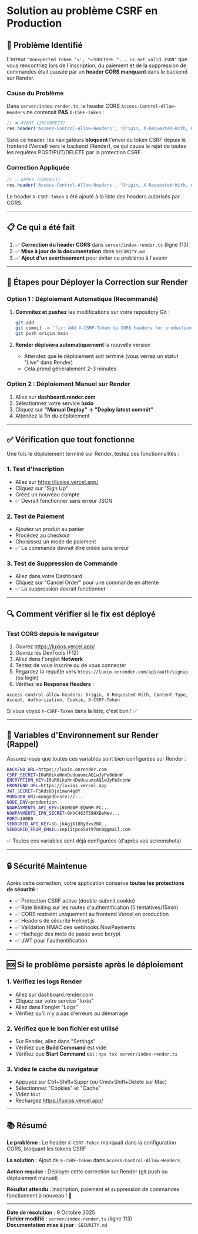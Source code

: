 # Solution au problème CSRF en Production

## 🎯 Problème Identifié

L'erreur `"Unexpected token '<', "<!DOCTYPE "... is not valid JSON"` que vous rencontriez lors de l'inscription, du paiement et de la suppression de commandes était causée par un **header CORS manquant** dans le backend sur Render.

### Cause du Problème

Dans `server/index-render.ts`, le header CORS `Access-Control-Allow-Headers` ne contenait **PAS** `X-CSRF-Token` :

```javascript
// ❌ AVANT (INCORRECT)
res.header('Access-Control-Allow-Headers', 'Origin, X-Requested-With, Content-Type, Accept, Authorization, Cookie');
```

Sans ce header, les navigateurs **bloquent** l'envoi du token CSRF depuis le frontend (Vercel) vers le backend (Render), ce qui cause le rejet de toutes les requêtes POST/PUT/DELETE par la protection CSRF.

### Correction Appliquée

```javascript
// ✅ APRÈS (CORRECT)
res.header('Access-Control-Allow-Headers', 'Origin, X-Requested-With, Content-Type, Accept, Authorization, Cookie, X-CSRF-Token');
```

Le header `X-CSRF-Token` a été ajouté à la liste des headers autorisés par CORS.

---

## 📋 Ce qui a été fait

1. ✅ **Correction du header CORS** dans `server/index-render.ts` (ligne 113)
2. ✅ **Mise à jour de la documentation** dans `SECURITY.md`
3. ✅ **Ajout d'un avertissement** pour éviter ce problème à l'avenir

---

## 🚀 Étapes pour Déployer la Correction sur Render

### Option 1 : Déploiement Automatique (Recommandé)

1. **Commitez et pushez** les modifications sur votre repository Git :
   ```bash
   git add .
   git commit -m "fix: Add X-CSRF-Token to CORS headers for production"
   git push origin main
   ```

2. **Render déploiera automatiquement** la nouvelle version
   - Attendez que le déploiement soit terminé (vous verrez un statut "Live" dans Render)
   - Cela prend généralement 2-3 minutes

### Option 2 : Déploiement Manuel sur Render

1. Allez sur **dashboard.render.com**
2. Sélectionnez votre service **luxio**
3. Cliquez sur **"Manual Deploy" → "Deploy latest commit"**
4. Attendez la fin du déploiement

---

## ✅ Vérification que tout fonctionne

Une fois le déploiement terminé sur Render, testez ces fonctionnalités :

### 1. Test d'Inscription
- Allez sur https://luxios.vercel.app/
- Cliquez sur "Sign Up"
- Créez un nouveau compte
- ✅ Devrait fonctionner sans erreur JSON

### 2. Test de Paiement
- Ajoutez un produit au panier
- Procédez au checkout
- Choisissez un mode de paiement
- ✅ La commande devrait être créée sans erreur

### 3. Test de Suppression de Commande
- Allez dans votre Dashboard
- Cliquez sur "Cancel Order" pour une commande en attente
- ✅ La suppression devrait fonctionner

---

## 🔍 Comment vérifier si le fix est déployé

### Test CORS depuis le navigateur

1. Ouvrez https://luxios.vercel.app/
2. Ouvrez les DevTools (F12)
3. Allez dans l'onglet **Network**
4. Tentez de vous inscrire ou de vous connecter
5. Regardez la requête vers `https://luxio.onrender.com/api/auth/signup` (ou login)
6. Vérifiez les **Response Headers** :

```
access-control-allow-headers: Origin, X-Requested-With, Content-Type, Accept, Authorization, Cookie, X-CSRF-Token
```

Si vous voyez `X-CSRF-Token` dans la liste, c'est bon ! ✅

---

## 📝 Variables d'Environnement sur Render (Rappel)

Assurez-vous que toutes ces variables sont bien configurées sur Render :

```bash
BACKEND_URL=https://luxio.onrender.com
CSRF_SECRET=I0uR0ikuNnnDuUuuumcAQ1wJyPe8nbnW
ENCRYPTION_KEY=I0uR0ikuNnnDuUuuumcAQ1wJyPe8nbnW
FRONTEND_URL=https://luxios.vercel.app
JWT_SECRET=FSKds0Djx1mwn4g8Y
MONGODB_URI=mongodb+srv://...
NODE_ENV=production
NOWPAYMENTS_API_KEY=16SMG0P-EQWHM-FC...
NOWPAYMENTS_IPN_SECRET=0kVC463T59HXBeMev...
PORT=10000
SENDGRID_API_KEY=SG.jkAgjX18RyBxv2BX...
SENDGRID_FROM_EMAIL=zep1itpcoSat97mnB@gmail.com
```

✅ Toutes ces variables sont déjà configurées (d'après vos screenshots)

---

## 🔒 Sécurité Maintenue

Après cette correction, votre application conserve **toutes les protections de sécurité** :

- ✅ Protection CSRF active (double-submit cookie)
- ✅ Rate limiting sur les routes d'authentification (5 tentatives/15min)
- ✅ CORS restreint uniquement au frontend Vercel en production
- ✅ Headers de sécurité Helmet.js
- ✅ Validation HMAC des webhooks NowPayments
- ✅ Hachage des mots de passe avec bcrypt
- ✅ JWT pour l'authentification

---

## 🆘 Si le problème persiste après le déploiement

### 1. Vérifiez les logs Render
- Allez sur dashboard.render.com
- Cliquez sur votre service "luxio"
- Allez dans l'onglet "Logs"
- Vérifiez qu'il n'y a pas d'erreurs au démarrage

### 2. Vérifiez que le bon fichier est utilisé
- Sur Render, allez dans "Settings"
- Vérifiez que **Build Command** est vide
- Vérifiez que **Start Command** est : `npx tsx server/index-render.ts`

### 3. Videz le cache du navigateur
- Appuyez sur Ctrl+Shift+Suppr (ou Cmd+Shift+Delete sur Mac)
- Sélectionnez "Cookies" et "Cache"
- Videz tout
- Rechargez https://luxios.vercel.app/

---

## 📚 Résumé

**Le problème** : Le header `X-CSRF-Token` manquait dans la configuration CORS, bloquant les tokens CSRF

**La solution** : Ajout de `X-CSRF-Token` dans `Access-Control-Allow-Headers`

**Action requise** : Déployer cette correction sur Render (git push ou déploiement manuel)

**Résultat attendu** : Inscription, paiement et suppression de commandes fonctionnent à nouveau ! 🎉

---

**Date de résolution** : 9 Octobre 2025  
**Fichier modifié** : `server/index-render.ts` (ligne 113)  
**Documentation mise à jour** : `SECURITY.md`
